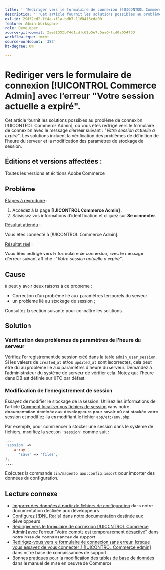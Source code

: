 ```yaml
---
title: '''Rediriger vers le formulaire de connexion [!UICONTROL Commerce Admin] avec l’erreur "Votre session actuelle a expiré"'
description: '''Cet article fournit les solutions possibles au problème de connexion [!UICONTROL Commerce Admin], où vous êtes redirigé vers le formulaire de connexion avec le message d’erreur suivant : *"Votre session actuelle a expiré"*. Les solutions incluent la vérification des problèmes de définition de l’heure du serveur et la modification des paramètres de stockage de session."'
exl-id: 29df2ed2-ff4a-4f1a-bdb7-1160416cda00
feature: Admin Workspace
role: Developer
source-git-commit: 2aeb2355b74d1cdfc62b5e7c5aa04fcd0a654733
workflow-type: tm+mt
source-wordcount: '382'
ht-degree: 0%

---
```


# Rediriger vers le formulaire de connexion [!UICONTROL Commerce Admin] avec l’erreur &quot;Votre session actuelle a expiré&quot;.

Cet article fournit les solutions possibles au problème de connexion [!UICONTROL Commerce Admin], où vous êtes redirigé vers le formulaire de connexion avec le message d’erreur suivant : *&quot;Votre session actuelle a expiré&quot;*. Les solutions incluent la vérification des problèmes de définition de l’heure du serveur et la modification des paramètres de stockage de session.

## Éditions et versions affectées :

Toutes les versions et éditions Adobe Commerce

## Problème

<u>Étapes à reproduire</u> :

1. Accédez à la page **[!UICONTROL Commerce Admin]** .
1. Saisissez vos informations d’identification et cliquez sur **Se connecter**.

<u>Résultat attendu</u> :

Vous êtes connecté à [!UICONTROL Commerce Admin].

<u>Résultat réel</u> :

Vous êtes redirigé vers le formulaire de connexion, avec le message d’erreur suivant affiché : *&quot;Votre session actuelle a expiré&quot;*.

## Cause

Il peut y avoir deux raisons à ce problème :

* Correction d’un problème lié aux paramètres temporels du serveur
* un problème lié au stockage de session ;

Consultez la section suivante pour connaître les solutions.

## Solution

### Vérification des problèmes de paramètres de l’heure du serveur

Vérifiez l’enregistrement de session créé dans la table `admin_user_session`. Si les valeurs de `created_at` et/ou `updated_at` sont incorrectes, cela peut être dû au problème lié aux paramètres d’heure du serveur. Demandez à l’administrateur du système de serveur de vérifier cela. Notez que l’heure dans DB est définie sur UTC par défaut.

### Modification de l’enregistrement de session

Essayez de modifier le stockage de la session. Utilisez les informations de l’article [Comment localiser vos fichiers de session](https://experienceleague.adobe.com/fr/docs/commerce-operations/configuration-guide/storage/session-storage/sessions) dans notre documentation destinée aux développeurs pour savoir où est stockée votre session et modifiez-la en modifiant le fichier `app/etc/env.php`.

Par exemple, pour commencer à stocker une session dans le système de fichiers, modifiez la section `'session'` comme suit :

```php
....
'session' =>
    array (
      'save' => 'files',
),
....
```

Exécutez la commande `bin/magento app:config:import` pour importer des données de configuration.


## Lecture connexe

* [Importer des données à partir de fichiers de configuration](https://experienceleague.adobe.com/fr/docs/commerce-operations/configuration-guide/cli/configuration-management/import-configuration) dans notre documentation destinée aux développeurs
* [Configurez [!DNL Redis]](https://experienceleague.adobe.com/fr/docs/commerce-operations/configuration-guide/cache/redis/config-redis) dans notre documentation destinée aux développeurs
* [Rediriger vers le formulaire de connexion [!UICONTROL Commerce Admin] avec l’erreur &quot;Votre compte est temporairement désactivé&quot;](https://experienceleague.adobe.com/fr/docs/commerce-knowledge-base/kb/troubleshooting/miscellaneous/redirect-back-to-the-admin-login-form-with-your-account-is-temporarily-disabled-error) dans notre base de connaissances de support
* [&#x200B; Redirigez-vous vers le formulaire de connexion sans erreur, lorsque vous essayez de vous connecter à [!UICONTROL Commerce Admin]](https://experienceleague.adobe.com/fr/docs/commerce-knowledge-base/kb/troubleshooting/miscellaneous/login-redirect-when-trying-to-login-to-magento-admin) dans notre base de connaissances de support.
* [&#x200B; Bonnes pratiques pour la modification des tables de base de données](https://experienceleague.adobe.com/fr/docs/commerce-operations/implementation-playbook/best-practices/development/modifying-core-and-third-party-tables#why-adobe-recommends-avoiding-modifications) dans le manuel de mise en oeuvre de Commerce

